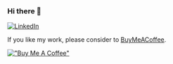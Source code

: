 ### Hi there 👋

[![LinkedIn](https://custom-icon-badges.demolab.com/badge/LinkedIn-blue.svg?logo=linkedin)](https://www.linkedin.com/in/niels-perfors)

If you like my work, please consider to [BuyMeACoffee](https://www.buymeacoffee.com/niro1987).

[!["Buy Me A Coffee"](https://www.buymeacoffee.com/assets/img/custom_images/orange_img.png)](https://www.buymeacoffee.com/niro1987)
